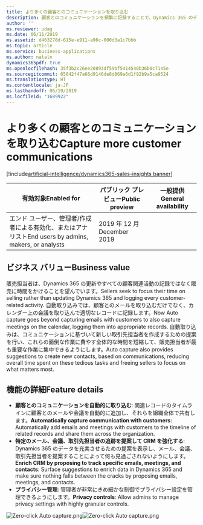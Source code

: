 ```yaml
---
title: より多くの顧客とのコミュニケーションを取り込む
description: 顧客とのコミュニケーションを頻繁に記録することで、Dynamics 365 のデータ品質が向上し、その結果として分析情報が強化されます。 自動取り込みにより、販売担当者は、共有対象をきめ細かく制御しながら、より多くの顧客とのコミュニケーションを取り込み、Dynamics 365 を労力なしで更新できます。
author: ''
ms.reviewer: udag
ms.date: 06/11/2019
ms.assetid: d463278d-615e-e911-a96c-000d3a1c7bbb
ms.topic: article
ms.service: business-applications
ms.author: nataln
dynamics365pdf: true
ms.openlocfilehash: 35f3b2c26ee20893df59bf5414540b36b8c7145e
ms.sourcegitcommit: 65042f47a66d9146de8d869a6d1f92b9a5ca9524
ms.translationtype: HT
ms.contentlocale: ja-JP
ms.lasthandoff: 06/19/2019
ms.locfileid: "1689922"
---
```

# <a name="capture-more-customer-communications"></a><span data-ttu-id="bb21b-104">より多くの顧客とのコミュニケーションを取り込む</span><span class="sxs-lookup"><span data-stu-id="bb21b-104">Capture more customer communications</span></span>
[!include[artificial-intelligence/dynamics365-sales-insights banner](../includes/artificial-intelligence/dynamics365-sales-insights.md)]

| <span data-ttu-id="bb21b-105">有効対象</span><span class="sxs-lookup"><span data-stu-id="bb21b-105">Enabled for</span></span>    |  <span data-ttu-id="bb21b-106">パブリック プレビュー</span><span class="sxs-lookup"><span data-stu-id="bb21b-106">Public preview</span></span> | <span data-ttu-id="bb21b-107">一般提供</span><span class="sxs-lookup"><span data-stu-id="bb21b-107">General availability</span></span> | 
| ---------- | ---------- |---------- |
|<span data-ttu-id="bb21b-108">エンド ユーザー、管理者/作成者による有効化、またはアナリスト</span><span class="sxs-lookup"><span data-stu-id="bb21b-108">End users by admins, makers, or analysts</span></span>|<span data-ttu-id="bb21b-109">2019 年 12 月</span><span class="sxs-lookup"><span data-stu-id="bb21b-109">December 2019</span></span>| |


## <a name="business-value"></a><span data-ttu-id="bb21b-110">ビジネス バリュー</span><span class="sxs-lookup"><span data-stu-id="bb21b-110">Business value</span></span>
<!-- bv start -->
<span data-ttu-id="bb21b-111">販売担当者は、Dynamics 365 の更新やすべての顧客関連活動の記録ではなく販売に時間をかけることを望んでいます。</span><span class="sxs-lookup"><span data-stu-id="bb21b-111">Sellers seek to focus their time on selling rather than updating Dynamics 365 and logging every customer-related activity.</span></span> <span data-ttu-id="bb21b-112">自動取り込みでは、顧客とのメールを取り込むだけでなく、カレンダー上の会議を取り込んで適切なレコードに記録します。</span><span class="sxs-lookup"><span data-stu-id="bb21b-112">Now Auto capture goes beyond capturing emails with customers to also capture meetings on the calendar, logging them into appropriate records.</span></span> <span data-ttu-id="bb21b-113">自動取り込みは、コミュニケーションに基づいて新しい取引先担当者を作成するための提案を行い、これらの面倒な作業に費やす全体的な時間を短縮して、販売担当者が最も重要な作業に集中できるようにします。</span><span class="sxs-lookup"><span data-stu-id="bb21b-113">Auto capture also provides suggestions to create new contacts, based on communications, reducing overall time spent on these tedious tasks and freeing sellers to focus on what matters most.</span></span> 
<!-- bv end -->



## <a name="feature-details"></a><span data-ttu-id="bb21b-114">機能の詳細</span><span class="sxs-lookup"><span data-stu-id="bb21b-114">Feature details</span></span>
<!--feature detail start -->
- <span data-ttu-id="bb21b-115">**顧客とのコミュニケーションを自動的に取り込む**: 関連レコードのタイムラインに顧客とのメールや会議を自動的に追加し、それらを組織全体で共有します。</span><span class="sxs-lookup"><span data-stu-id="bb21b-115">**Automatically capture communication with customers**: Automatically add emails and meetings with customers to the timeline of related records and share them across the organization.</span></span>
- <span data-ttu-id="bb21b-116">**特定のメール、会議、取引先担当者の追跡を提案して CRM を強化する**: Dynamics 365 のデータを充実させるための提案を表示し、メール、会議、取引先担当者を提案することによって何も見過ごされないようにします。</span><span class="sxs-lookup"><span data-stu-id="bb21b-116">**Enrich CRM by proposing to track specific emails, meetings, and contacts**: Surface suggestions to enrich data in Dynamics 365 and make sure nothing falls between the cracks by proposing emails, meetings, and contacts.</span></span>
- <span data-ttu-id="bb21b-117">**プライバシー管理**: 管理者が非常にきめ細かな制御でプライバシー設定を管理できるようにします。</span><span class="sxs-lookup"><span data-stu-id="bb21b-117">**Privacy controls**: Allow admins to manage privacy settings with highly granular controls.</span></span>
<!--feature detail end -->

<span data-ttu-id="bb21b-118">![Zero-click Auto capture.png](media/zero-click-auto-capture.png "Zero-click Auto capture.png")</span><span class="sxs-lookup"><span data-stu-id="bb21b-118">![Zero-click Auto capture.png](media/zero-click-auto-capture.png "Zero-click Auto capture.png")</span></span>
<!-- Picture 1 -->










